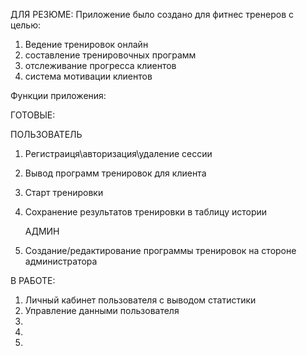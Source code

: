 ДЛЯ РЕЗЮМЕ:
Приложение было создано для фитнес тренеров с целью:
1. Ведение тренировок онлайн
2. составление тренировочных программ
3. отслеживание прогресса клиентов
4. система мотивации клиентов
   

Функции приложения:

ГОТОВЫЕ:


   ПОЛЬЗОВАТЕЛЬ
1. Регистраиця\авторизация\удаление сессии
2. Вывод программ тренировок для клиента
3. Старт тренировки
4. Сохранение результатов тренировки в таблицу истории

   
   АДМИН
1. Создание/редактирование программы тренировок на стороне администратора
   
 




В РАБОТЕ:
1. Личный кабинет пользователя с выводом статистики
2. Управление данными пользователя
3. 
4. 
5. 

